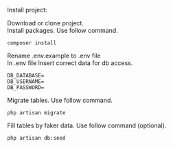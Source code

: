 Install project:

Download or clone project.<br>
Install packages. Use follow command. <br> 
```
composer install
```
Rename .env.example to .env file <br>
In .env file Insert correct data for db access. <br>
```
DB_DATABASE=
DB_USERNAME=
DB_PASSWORD=
```

Migrate tables. Use follow command.
```
php artisan migrate
```
Fill tables by faker data. Use follow command (optional).
```
php artisan db:seed
```
